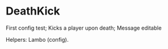 # DeathKick
First config test; Kicks a player upon death; Message editable

Helpers: Lambo (config).
